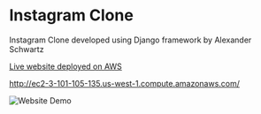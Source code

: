# Instagram Clone
Instagram Clone developed using Django framework by Alexander Schwartz

[Live website deployed on AWS](http://ec2-3-101-105-135.us-west-1.compute.amazonaws.com/)

http://ec2-3-101-105-135.us-west-1.compute.amazonaws.com/


![Website Demo](/screenshots/demo.gif "Website Demo")